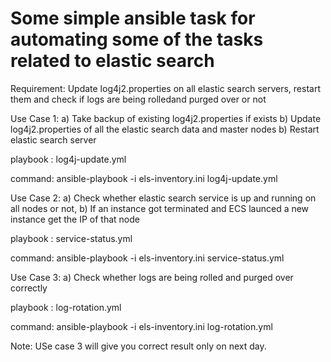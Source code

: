 # Some simple ansible task for automating some of the tasks related to elastic search 

Requirement: 
    Update log4j2.properties on all elastic search servers, restart them and check if logs are being rolledand purged over or not
	
	
Use Case 1: 
   a) Take backup of existing log4j2.properties  if exists
   b) Update log4j2.properties of all the elastic search data and master nodes
   b) Restart elastic search  server
   
   
  playbook : 
      log4j-update.yml 
	  
  command:
     ansible-playbook  -i els-inventory.ini   log4j-update.yml 
   
   
Use Case  2: 
   a) Check whether elastic search service is up and running on all nodes or not,
   b) If an instance got terminated and ECS launced a new instance get the IP of that node
   
   playbook : 
       service-status.yml 
	  
   command:
      ansible-playbook  -i els-inventory.ini   service-status.yml


Use Case 3:
  a) Check whether logs are being rolled and purged over correctly 
  
  
  playbook : 
      log-rotation.yml
	  
  command:
     ansible-playbook  -i els-inventory.ini   log-rotation.yml
	 
  Note: USe case 3 will give you correct result only on next day.
  
  
